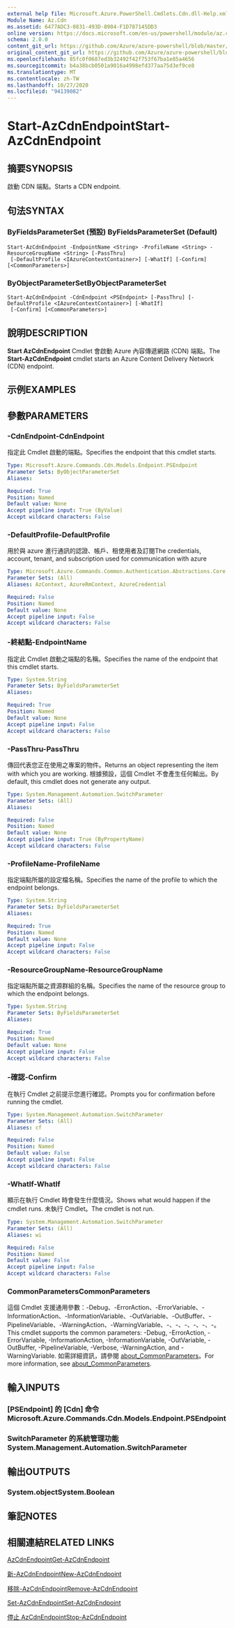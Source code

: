 ```yaml
---
external help file: Microsoft.Azure.PowerShell.Cmdlets.Cdn.dll-Help.xml
Module Name: Az.Cdn
ms.assetid: 6477ADC3-0831-493D-8904-F1D787145DD3
online version: https://docs.microsoft.com/en-us/powershell/module/az.cdn/start-azcdnendpoint
schema: 2.0.0
content_git_url: https://github.com/Azure/azure-powershell/blob/master/src/Cdn/Cdn/help/Start-AzCdnEndpoint.md
original_content_git_url: https://github.com/Azure/azure-powershell/blob/master/src/Cdn/Cdn/help/Start-AzCdnEndpoint.md
ms.openlocfilehash: 85fc0f0687ed3b32492f42f753f67ba1e85a4656
ms.sourcegitcommit: b4a38bcb0501a9016a4998efd377aa75d3ef9ce8
ms.translationtype: MT
ms.contentlocale: zh-TW
ms.lasthandoff: 10/27/2020
ms.locfileid: "94139082"
---
```

# <span data-ttu-id="ca99b-101">Start-AzCdnEndpoint</span><span class="sxs-lookup"><span data-stu-id="ca99b-101">Start-AzCdnEndpoint</span></span>

## <span data-ttu-id="ca99b-102">摘要</span><span class="sxs-lookup"><span data-stu-id="ca99b-102">SYNOPSIS</span></span>
<span data-ttu-id="ca99b-103">啟動 CDN 端點。</span><span class="sxs-lookup"><span data-stu-id="ca99b-103">Starts a CDN endpoint.</span></span>

## <span data-ttu-id="ca99b-104">句法</span><span class="sxs-lookup"><span data-stu-id="ca99b-104">SYNTAX</span></span>

### <span data-ttu-id="ca99b-105">ByFieldsParameterSet (預設) </span><span class="sxs-lookup"><span data-stu-id="ca99b-105">ByFieldsParameterSet (Default)</span></span>
```
Start-AzCdnEndpoint -EndpointName <String> -ProfileName <String> -ResourceGroupName <String> [-PassThru]
 [-DefaultProfile <IAzureContextContainer>] [-WhatIf] [-Confirm] [<CommonParameters>]
```

### <span data-ttu-id="ca99b-106">ByObjectParameterSet</span><span class="sxs-lookup"><span data-stu-id="ca99b-106">ByObjectParameterSet</span></span>
```
Start-AzCdnEndpoint -CdnEndpoint <PSEndpoint> [-PassThru] [-DefaultProfile <IAzureContextContainer>] [-WhatIf]
 [-Confirm] [<CommonParameters>]
```

## <span data-ttu-id="ca99b-107">說明</span><span class="sxs-lookup"><span data-stu-id="ca99b-107">DESCRIPTION</span></span>
<span data-ttu-id="ca99b-108">**Start AzCdnEndpoint** Cmdlet 會啟動 Azure 內容傳遞網路 (CDN) 端點。</span><span class="sxs-lookup"><span data-stu-id="ca99b-108">The **Start-AzCdnEndpoint** cmdlet starts an Azure Content Delivery Network (CDN) endpoint.</span></span>

## <span data-ttu-id="ca99b-109">示例</span><span class="sxs-lookup"><span data-stu-id="ca99b-109">EXAMPLES</span></span>

## <span data-ttu-id="ca99b-110">參數</span><span class="sxs-lookup"><span data-stu-id="ca99b-110">PARAMETERS</span></span>

### <span data-ttu-id="ca99b-111">-CdnEndpoint</span><span class="sxs-lookup"><span data-stu-id="ca99b-111">-CdnEndpoint</span></span>
<span data-ttu-id="ca99b-112">指定此 Cmdlet 啟動的端點。</span><span class="sxs-lookup"><span data-stu-id="ca99b-112">Specifies the endpoint that this cmdlet starts.</span></span>

```yaml
Type: Microsoft.Azure.Commands.Cdn.Models.Endpoint.PSEndpoint
Parameter Sets: ByObjectParameterSet
Aliases:

Required: True
Position: Named
Default value: None
Accept pipeline input: True (ByValue)
Accept wildcard characters: False
```

### <span data-ttu-id="ca99b-113">-DefaultProfile</span><span class="sxs-lookup"><span data-stu-id="ca99b-113">-DefaultProfile</span></span>
<span data-ttu-id="ca99b-114">用於與 azure 進行通訊的認證、帳戶、租使用者及訂閱</span><span class="sxs-lookup"><span data-stu-id="ca99b-114">The credentials, account, tenant, and subscription used for communication with azure</span></span>

```yaml
Type: Microsoft.Azure.Commands.Common.Authentication.Abstractions.Core.IAzureContextContainer
Parameter Sets: (All)
Aliases: AzContext, AzureRmContext, AzureCredential

Required: False
Position: Named
Default value: None
Accept pipeline input: False
Accept wildcard characters: False
```

### <span data-ttu-id="ca99b-115">-終結點</span><span class="sxs-lookup"><span data-stu-id="ca99b-115">-EndpointName</span></span>
<span data-ttu-id="ca99b-116">指定此 Cmdlet 啟動之端點的名稱。</span><span class="sxs-lookup"><span data-stu-id="ca99b-116">Specifies the name of the endpoint that this cmdlet starts.</span></span>

```yaml
Type: System.String
Parameter Sets: ByFieldsParameterSet
Aliases:

Required: True
Position: Named
Default value: None
Accept pipeline input: False
Accept wildcard characters: False
```

### <span data-ttu-id="ca99b-117">-PassThru</span><span class="sxs-lookup"><span data-stu-id="ca99b-117">-PassThru</span></span>
<span data-ttu-id="ca99b-118">傳回代表您正在使用之專案的物件。</span><span class="sxs-lookup"><span data-stu-id="ca99b-118">Returns an object representing the item with which you are working.</span></span>
<span data-ttu-id="ca99b-119">根據預設，這個 Cmdlet 不會產生任何輸出。</span><span class="sxs-lookup"><span data-stu-id="ca99b-119">By default, this cmdlet does not generate any output.</span></span>

```yaml
Type: System.Management.Automation.SwitchParameter
Parameter Sets: (All)
Aliases:

Required: False
Position: Named
Default value: None
Accept pipeline input: True (ByPropertyName)
Accept wildcard characters: False
```

### <span data-ttu-id="ca99b-120">-ProfileName</span><span class="sxs-lookup"><span data-stu-id="ca99b-120">-ProfileName</span></span>
<span data-ttu-id="ca99b-121">指定端點所屬的設定檔名稱。</span><span class="sxs-lookup"><span data-stu-id="ca99b-121">Specifies the name of the profile to which the endpoint belongs.</span></span>

```yaml
Type: System.String
Parameter Sets: ByFieldsParameterSet
Aliases:

Required: True
Position: Named
Default value: None
Accept pipeline input: False
Accept wildcard characters: False
```

### <span data-ttu-id="ca99b-122">-ResourceGroupName</span><span class="sxs-lookup"><span data-stu-id="ca99b-122">-ResourceGroupName</span></span>
<span data-ttu-id="ca99b-123">指定端點所屬之資源群組的名稱。</span><span class="sxs-lookup"><span data-stu-id="ca99b-123">Specifies the name of the resource group to which the endpoint belongs.</span></span>

```yaml
Type: System.String
Parameter Sets: ByFieldsParameterSet
Aliases:

Required: True
Position: Named
Default value: None
Accept pipeline input: False
Accept wildcard characters: False
```

### <span data-ttu-id="ca99b-124">-確認</span><span class="sxs-lookup"><span data-stu-id="ca99b-124">-Confirm</span></span>
<span data-ttu-id="ca99b-125">在執行 Cmdlet 之前提示您進行確認。</span><span class="sxs-lookup"><span data-stu-id="ca99b-125">Prompts you for confirmation before running the cmdlet.</span></span>

```yaml
Type: System.Management.Automation.SwitchParameter
Parameter Sets: (All)
Aliases: cf

Required: False
Position: Named
Default value: False
Accept pipeline input: False
Accept wildcard characters: False
```

### <span data-ttu-id="ca99b-126">-WhatIf</span><span class="sxs-lookup"><span data-stu-id="ca99b-126">-WhatIf</span></span>
<span data-ttu-id="ca99b-127">顯示在執行 Cmdlet 時會發生什麼情況。</span><span class="sxs-lookup"><span data-stu-id="ca99b-127">Shows what would happen if the cmdlet runs.</span></span>
<span data-ttu-id="ca99b-128">未執行 Cmdlet。</span><span class="sxs-lookup"><span data-stu-id="ca99b-128">The cmdlet is not run.</span></span>

```yaml
Type: System.Management.Automation.SwitchParameter
Parameter Sets: (All)
Aliases: wi

Required: False
Position: Named
Default value: False
Accept pipeline input: False
Accept wildcard characters: False
```

### <span data-ttu-id="ca99b-129">CommonParameters</span><span class="sxs-lookup"><span data-stu-id="ca99b-129">CommonParameters</span></span>
<span data-ttu-id="ca99b-130">這個 Cmdlet 支援通用參數：-Debug、-ErrorAction、-ErrorVariable、-InformationAction、-InformationVariable、-OutVariable、-OutBuffer、-PipelineVariable、-WarningAction、-WarningVariable、-、-、-、-、-、-。</span><span class="sxs-lookup"><span data-stu-id="ca99b-130">This cmdlet supports the common parameters: -Debug, -ErrorAction, -ErrorVariable, -InformationAction, -InformationVariable, -OutVariable, -OutBuffer, -PipelineVariable, -Verbose, -WarningAction, and -WarningVariable.</span></span> <span data-ttu-id="ca99b-131">如需詳細資訊，請參閱 [about_CommonParameters](http://go.microsoft.com/fwlink/?LinkID=113216)。</span><span class="sxs-lookup"><span data-stu-id="ca99b-131">For more information, see [about_CommonParameters](http://go.microsoft.com/fwlink/?LinkID=113216).</span></span>

## <span data-ttu-id="ca99b-132">輸入</span><span class="sxs-lookup"><span data-stu-id="ca99b-132">INPUTS</span></span>

### <span data-ttu-id="ca99b-133">[PSEndpoint] 的 [Cdn] 命令</span><span class="sxs-lookup"><span data-stu-id="ca99b-133">Microsoft.Azure.Commands.Cdn.Models.Endpoint.PSEndpoint</span></span>

### <span data-ttu-id="ca99b-134">SwitchParameter 的系統管理功能</span><span class="sxs-lookup"><span data-stu-id="ca99b-134">System.Management.Automation.SwitchParameter</span></span>

## <span data-ttu-id="ca99b-135">輸出</span><span class="sxs-lookup"><span data-stu-id="ca99b-135">OUTPUTS</span></span>

### <span data-ttu-id="ca99b-136">System.object</span><span class="sxs-lookup"><span data-stu-id="ca99b-136">System.Boolean</span></span>

## <span data-ttu-id="ca99b-137">筆記</span><span class="sxs-lookup"><span data-stu-id="ca99b-137">NOTES</span></span>

## <span data-ttu-id="ca99b-138">相關連結</span><span class="sxs-lookup"><span data-stu-id="ca99b-138">RELATED LINKS</span></span>

[<span data-ttu-id="ca99b-139">AzCdnEndpoint</span><span class="sxs-lookup"><span data-stu-id="ca99b-139">Get-AzCdnEndpoint</span></span>](./Get-AzCdnEndpoint.md)

[<span data-ttu-id="ca99b-140">新-AzCdnEndpoint</span><span class="sxs-lookup"><span data-stu-id="ca99b-140">New-AzCdnEndpoint</span></span>](./New-AzCdnEndpoint.md)

[<span data-ttu-id="ca99b-141">移除-AzCdnEndpoint</span><span class="sxs-lookup"><span data-stu-id="ca99b-141">Remove-AzCdnEndpoint</span></span>](./Remove-AzCdnEndpoint.md)

[<span data-ttu-id="ca99b-142">Set-AzCdnEndpoint</span><span class="sxs-lookup"><span data-stu-id="ca99b-142">Set-AzCdnEndpoint</span></span>](./Set-AzCdnEndpoint.md)

[<span data-ttu-id="ca99b-143">停止 AzCdnEndpoint</span><span class="sxs-lookup"><span data-stu-id="ca99b-143">Stop-AzCdnEndpoint</span></span>](./Stop-AzCdnEndpoint.md)


